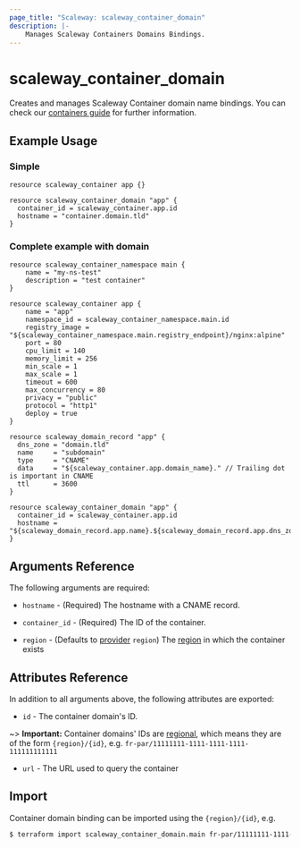 ```yaml
---
page_title: "Scaleway: scaleway_container_domain"
description: |-
    Manages Scaleway Containers Domains Bindings.
---
```


# scaleway_container_domain

Creates and manages Scaleway Container domain name bindings.
You can check our [containers guide](https://www.scaleway.com/en/docs/compute/containers/how-to/add-a-custom-domain-to-a-container/) for further information.

## Example Usage

### Simple

```hcl
resource scaleway_container app {}

resource scaleway_container_domain "app" {
  container_id = scaleway_container.app.id
  hostname = "container.domain.tld"
}
```

### Complete example with domain

```hcl
resource scaleway_container_namespace main {
    name = "my-ns-test"
    description = "test container"
}

resource scaleway_container app {
    name = "app"
    namespace_id = scaleway_container_namespace.main.id
    registry_image = "${scaleway_container_namespace.main.registry_endpoint}/nginx:alpine"
    port = 80
    cpu_limit = 140
    memory_limit = 256
    min_scale = 1
    max_scale = 1
    timeout = 600
    max_concurrency = 80
    privacy = "public"
    protocol = "http1"
    deploy = true
}

resource scaleway_domain_record "app" {
  dns_zone = "domain.tld"
  name     = "subdomain"
  type     = "CNAME"
  data     = "${scaleway_container.app.domain_name}." // Trailing dot is important in CNAME
  ttl      = 3600
}

resource scaleway_container_domain "app" {
  container_id = scaleway_container.app.id
  hostname = "${scaleway_domain_record.app.name}.${scaleway_domain_record.app.dns_zone}"
}
```

## Arguments Reference

The following arguments are required:

- `hostname` - (Required) The hostname with a CNAME record.

- `container_id` - (Required) The ID of the container.

- `region` - (Defaults to [provider](../index.md#region) `region`) The [region](../guides/regions_and_zones.md#regions) in which the container exists

## Attributes Reference

In addition to all arguments above, the following attributes are exported:

- `id` - The container domain's ID.

~> **Important:** Container domains' IDs are [regional](../guides/regions_and_zones.md#resource-ids), which means they are of the form `{region}/{id}`, e.g. `fr-par/11111111-1111-1111-1111-111111111111`

- `url` - The URL used to query the container


## Import

Container domain binding can be imported using the `{region}/{id}`, e.g.

```bash
$ terraform import scaleway_container_domain.main fr-par/11111111-1111-1111-1111-111111111111
```
